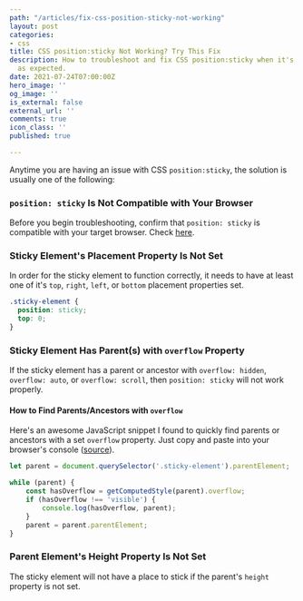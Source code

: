 ```yaml
---
path: "/articles/fix-css-position-sticky-not-working"
layout: post
categories:
- css
title: CSS position:sticky Not Working? Try This Fix
description: How to troubleshoot and fix CSS position:sticky when it's not working
  as expected.
date: 2021-07-24T07:00:00Z
hero_image: ''
og_image: ''
is_external: false
external_url: ''
comments: true
icon_class: ''
published: true

---
```

Anytime you are having an issue with CSS `position:sticky`, the solution is usually  one of the following:

### `position: sticky`  Is Not Compatible with Your Browser

Before you begin troubleshooting, confirm that `position: sticky` is compatible with your target browser. Check [here](https://caniuse.com/css-sticky).

### Sticky Element's Placement Property Is Not Set

In order for the sticky element to function correctly, it needs to have at least one of it's `top`, `right`, `left`, or `bottom` placement properties set.

```css
.sticky-element {
  position: sticky;
  top: 0;
}
```

### Sticky Element Has Parent(s) with `overflow` Property

If the sticky element has a parent or ancestor with `overflow: hidden`, `overflow: auto`, or `overflow: scroll`, then `position: sticky` will not work properly. 

#### How to Find Parents/Ancestors with `overflow`

Here's an awesome JavaScript snippet I found to quickly find parents or ancestors with a set `overflow` property. Just copy and paste into your browser's console ([source](https://www.designcise.com/web/tutorial/how-to-fix-issues-with-css-position-sticky-not-working)).

```javascript
let parent = document.querySelector('.sticky-element').parentElement;

while (parent) {
    const hasOverflow = getComputedStyle(parent).overflow;
    if (hasOverflow !== 'visible') {
        console.log(hasOverflow, parent);
    }
    parent = parent.parentElement;
}
```

### Parent Element's Height Property Is Not Set

The sticky element will not have a place to stick if the parent's `height` property is not set.